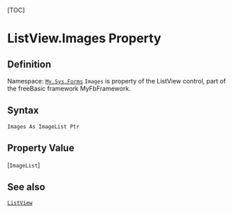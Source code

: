 [TOC]
# ListView.Images Property

## Definition
Namespace: [`My.Sys.Forms`](My.Sys.Forms.md)
`Images` is property of the ListView control, part of the freeBasic framework MyFbFramework.
## Syntax
```freeBasic
Images As ImageList Ptr
```
## Property Value
[`ImageList`]
## See also
[`ListView`](ListView.md)
